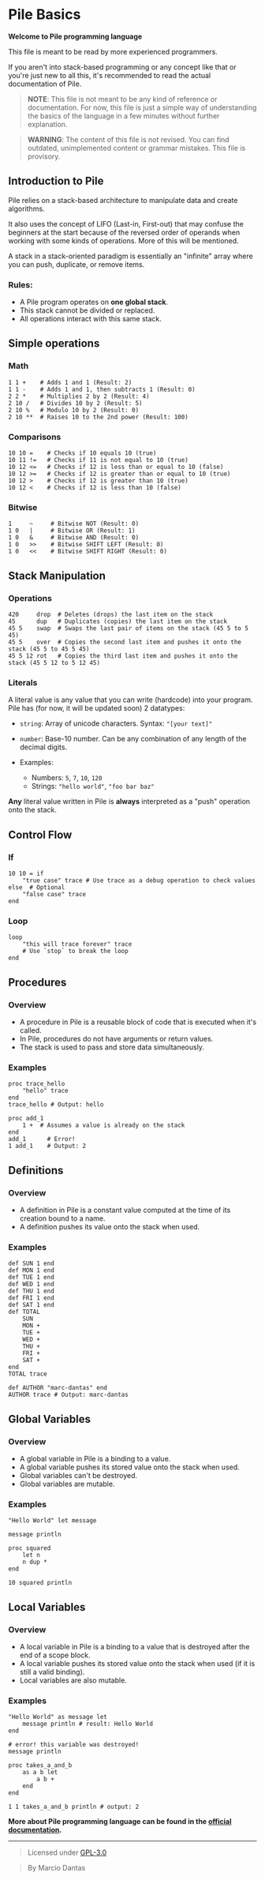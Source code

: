 # Pile Basics

**Welcome to Pile programming language**

This file is meant to be read by more experienced programmers.

If you aren't into stack-based programming or any concept like that or you're just new to all this,
it's recommended to read the actual documentation of Pile.

> **NOTE**: This file is not meant to be any kind of reference or documentation. For now, this file is just a simple way of understanding the basics of the language in a few minutes without further explanation.

> **WARNING**: The content of this file is not revised. You can find outdated, unimplemented content or grammar mistakes. This file is provisory.   

## Introduction to Pile

Pile relies on a stack-based architecture to manipulate data and create algorithms.

It also uses the concept of LIFO (Last-in, First-out) that may confuse the beginners at the start because of the reversed order of operands when working with some kinds of operations. More of this will be mentioned.

A stack in a stack-oriented paradigm is essentially an "infinite" array where you can push, duplicate, or remove items.

### Rules:

- A Pile program operates on **one global stack**.
- This stack cannot be divided or replaced.
- All operations interact with this same stack.


## Simple operations

### Math

```pile
1 1 +    # Adds 1 and 1 (Result: 2)
1 1 -    # Adds 1 and 1, then subtracts 1 (Result: 0)
2 2 *    # Multiplies 2 by 2 (Result: 4)
2 10 /   # Divides 10 by 2 (Result: 5)
2 10 %   # Modulo 10 by 2 (Result: 0)
2 10 **  # Raises 10 to the 2nd power (Result: 100)
```

### Comparisons

```pile
10 10 =    # Checks if 10 equals 10 (true)
10 11 !=   # Checks if 11 is not equal to 10 (true)
10 12 <=   # Checks if 12 is less than or equal to 10 (false)
10 12 >=   # Checks if 12 is greater than or equal to 10 (true)
10 12 >    # Checks if 12 is greater than 10 (true)
10 12 <    # Checks if 12 is less than 10 (false)
```

### Bitwise

```pile
1     ~     # Bitwise NOT (Result: 0)
1 0   |     # Bitwise OR (Result: 1)
1 0   &     # Bitwise AND (Result: 0)
1 0   >>    # Bitwise SHIFT LEFT (Result: 0)
1 0   <<    # Bitwise SHIFT RIGHT (Result: 0)
```

## Stack Manipulation

### Operations

```pile
420     drop  # Deletes (drops) the last item on the stack
45      dup   # Duplicates (copies) the last item on the stack
45 5    swap  # Swaps the last pair of items on the stack (45 5 to 5 45)
45 5    over  # Copies the second last item and pushes it onto the stack (45 5 to 45 5 45)
45 5 12 rot   # Copies the third last item and pushes it onto the stack (45 5 12 to 5 12 45)
```

### Literals

A literal value is any value that you can write (hardcode) into your program. Pile has (for now, it will be updated soon) 2 datatypes:
- `string`: Array of unicode characters. Syntax: `"[your text]"`
- `number`: Base-10 number. Can be any combination of any length of the decimal digits. 

- Examples:
  - Numbers: `5`, `7`, `10`, `120`
  - Strings: `"hello world"`, `"foo bar baz"`

**Any** literal value written in Pile is **always** interpreted as a "push" operation onto the stack.

## Control Flow

### If

```pile
10 10 = if
    "true case" trace # Use trace as a debug operation to check values
else  # Optional
    "false case" trace
end
```

### Loop

```pile
loop
    "this will trace forever" trace
    # Use `stop` to break the loop
end
```

## Procedures

### Overview

- A procedure in Pile is a reusable block of code that is executed when it's called.
- In Pile, procedures do not have arguments or return values.
- The stack is used to pass and store data simultaneously.

### Examples

```pile
proc trace_hello
    "hello" trace
end
trace_hello # Output: hello
```

```
proc add_1
    1 +  # Assumes a value is already on the stack
end
add_1      # Error!
1 add_1    # Output: 2
```

## Definitions

### Overview

- A definition in Pile is a constant value computed at the time of its creation bound to a name.
- A definition pushes its value onto the stack when used.

### Examples
```pile
def SUN 1 end
def MON 1 end
def TUE 1 end
def WED 1 end
def THU 1 end
def FRI 1 end
def SAT 1 end
def TOTAL
    SUN
    MON +
    TUE +
    WED +
    THU +
    FRI +
    SAT +
end
TOTAL trace
```

```
def AUTHOR "marc-dantas" end
AUTHOR trace # Output: marc-dantas
```
## Global Variables

### Overview

- A global variable in Pile is a binding to a value.
- A global variable pushes its stored value onto the stack when used.
- Global variables can't be destroyed.
- Global variables are mutable.

### Examples
```pile
"Hello World" let message

message println
```

```
proc squared
    let n
    n dup *
end

10 squared println
```

## Local Variables

### Overview

- A local variable in Pile is a binding to a value that is destroyed after the end of a scope block.
- A local variable pushes its stored value onto the stack when used  (if it is still a valid binding).
- Local variables are also mutable.

### Examples
```pile
"Hello World" as message let
    message println # result: Hello World
end

# error! this variable was destroyed!
message println
```

```
proc takes_a_and_b
    as a b let
        a b +
    end
end

1 1 takes_a_and_b println # output: 2
```

**More about Pile programming language can be found in the [official documentation](https://pile-lang.vercel.app/docs).**

---

> Licensed under [GPL-3.0](./LICENSE)

> By Marcio Dantas